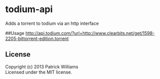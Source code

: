 # todium-api

Adds a torrent to todium via an http interface

##Usage
http://api.todium.com/?url=http://www.clearbits.net/get/1598-2205-bittorrent-edition.torrent

## License
Copyright (c) 2013 Patrick Williams  
Licensed under the MIT license.
